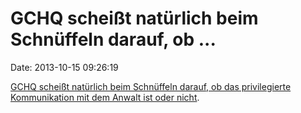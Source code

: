 GCHQ scheißt natürlich beim Schnüffeln darauf, ob \...
======================================================

Date: 2013-10-15 09:26:19

[GCHQ scheißt natürlich beim Schnüffeln darauf, ob das privilegierte
Kommunikation mit dem Anwalt ist oder
nicht](http://www.theguardian.com/uk-news/2013/oct/13/gchq-accused-monitoring-privileged-emails-lawyer-client-libya).
